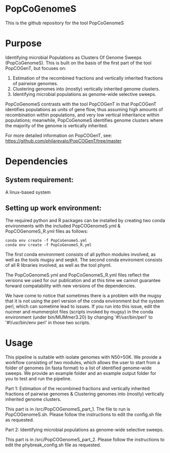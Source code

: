 # PopCoGenomeS
This is the github repository for the tool PopCoGenomeS
# Purpose
Identifying microbial Populations as Clusters Of Genome Sweeps (PopCoGenomeS). This is built on the basis of the first part of the tool PopCOGenT, but focuses on:
1. Estimation of the recombined fractions and vertically inherited fractions of pairwise genomes.
2. Clustering genomes into (mostly) vertically inherited genome clusters.
3. Identifying microbial populations as genome-wide selective sweeps.

PopCoGenomeS contrasts with the tool PopCOGenT in that PopCOGenT identifies populations as units of gene flow, thus assuming high amounts of recombination within populations, and very low vertical inheritance within populations; meanwhile, PopCoGenomeS identifies genome clusters where the majority of the genome is vertically inherited.

For more detailed information on PopCOGenT, see:
https://github.com/philarevalo/PopCOGenT/tree/master

# Dependencies
## System requirement: 
A linux-based system 

## Setting up work environment:

The required python and R packages can be installed by creating two conda environments with the included PopCOGenomeS.yml & PopCOGenomeS_R.yml files as follows:
    
    conda env create -f PopCoGenomeS.yml
    conda env create -f PopCoGenomeS_R.yml

The first conda environment consists of all python modules involved, as well as the tools mugsy and seqkit.
The second conda enviroment consists of all R libraries involved, as well as the tool phyml.

The PopCoGenomeS.yml and PopCoGenomeS_R.yml files reflect the versions we used for our publication and at this time we cannot guarantee forward compatability with new versions of the dependencies.

We have come to notice that sometimes there is a problem with the mugsy that it is not using the perl version of the conda environment but the system perl, which can sometime lead to issues. If you run into this issue, edit the nucmer and mummerplot files (scripts invoked by mugsy) in the conda environment (under bin/MUMmer3.20) by changing '#!/usr/bin/perl' to '#!/usr/bin/env perl' in those two scripts. 


# Usage

This pipeline is suitable with isolate genomes with N50>50K. We provide a workflow consisting of two modules, which allows the user to start from a folder of genomes (in fasta format) to a list of identified genome-wide sweeps. We provide an example folder and an example output folder for you to test and run the pipeline.

Part 1: Estimation of the recombined fractions and vertically inherited fractions of pairwise genomes & Clustering genomes into (mostly) vertically inherited genome clusters.

This part is in /src/PopCOGenomeS_part_1. The file to run is PopCOGenomeS.sh. Please follow the instructions to edit the config.sh file as requested.

Part 2: Identifying microbial populations as genome-wide selective sweeps.

This part is in /src/PopCOGenomeS_part_2. Please follow the instructions to edit the phybreak_config.sh file as requested.

